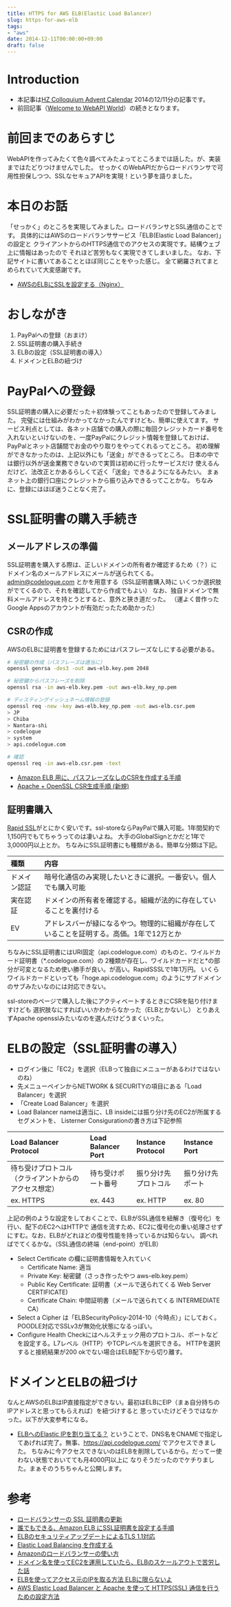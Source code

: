 ```yaml
---
title: HTTPS for AWS ELB(Elastic Load Balancer)
slug: https-for-aws-elb
tags:
- "aws"
date: 2014-12-11T00:00:00+09:00
draft: false
---
```


# Introduction
* 本記事は[HZ Colloquium Advent Calendar](http://www.adventar.org/calendars/574) 2014の12/11分の記事です。
* 前回記事（[Welcome to WebAPI World](http://www.codelogue.com/articles/nodejs/nodejs-welcome-to-webapi-world.html)）の続きとなります。

# 前回までのあらすじ
WebAPIを作ってみたくて色々調べてみたよってところまでは話した。が、実装まではたどりつけませんでした。
せっかくのWebAPIだからロードバランサで可用性担保しつつ、SSLなセキュアAPIを実現！という夢を語りました。

# 本日のお話
「せっかく」のところを実現してみました。ロードバランサとSSL通信のことです。
具体的にはAWSのロードバランササービス「ELB(Elastic Load Balancer)」の設定と
クライアントからのHTTPS通信でのアクセスの実現です。結構ウェブ上に情報はあったので
それほど苦労もなく実現できてしまいました。
なお、下記サイトに書いてあることとほぼ同じことをやった感じ。
全て網羅されてまとめられていて大変感謝です。
* [AWSのELBにSSLを設定する（Nginx）](http://qiita.com/kntmrkm/items/19112e500b91441f276e)

# おしながき
 1. PayPalへの登録（おまけ）
 2. SSL証明書の購入手続き
 3. ELBの設定（SSL証明書の導入）
 4. ドメインとELBの紐づけ


# PayPalへの登録
SSL証明書の購入に必要だった＋初体験ってこともあったので登録してみました。
完璧には仕組みがわかってなかったんですけども、簡単に使えてます。
サービス利点としては、各ネット店舗での購入の際に毎回クレジットカード番号を
入れないといけないのを、一度PayPalにクレジット情報を登録しておけば、
PayPalとネット店舗間でお金のやり取りをやってくれるってところ。
初め理解ができなかったのは、上記以外にも「送金」ができるってところ。
日本の中では銀行以外が送金業務できないので実質は初めに行ったサービスだけ
使えるんだけど、法改正とかあるらしくて近く「送金」できるようになるみたい。
まぁネット上の銀行口座にクレジットから振り込みできるってことかな。
ちなみに、登録にはほぼ迷うことなく完了。


# SSL証明書の購入手続き
## メールアドレスの準備
SSL証明書を購入する際は、正しいドメインの所有者か確認するため（？）に
ドメイン名のメールアドレスにメールが送られてくる。
admin@codelogue.com とかを用意する（SSL証明書購入時に
いくつか選択肢がでてくるので、それを確認してから作成でもよい）
なお、独自ドメインで無料メールアドレスを持とうとすると、意外と狭き道だった。
（運よく昔作ったGoogle Appsのアカウントが有効だったため助かった）

## CSRの作成
AWSのELBに証明書を登録するためにはパスフレーズなしにする必要がある。

```sh
# 秘密鍵の作成（パスフレーズは適当に）
openssl genrsa -des3 -out aws-elb.key.pem 2048

# 秘密鍵からパスフレーズを削除
openssl rsa -in aws-elb.key.pem -out aws-elb.key_np.pem

# ディスティングイッシュネーム情報の登録
openssl req -new -key aws-elb.key_np.pem -out aws-elb.csr.pem
> JP
> Chiba
> Nantara-shi
> codelogue
> system
> api.codelogue.com

# 確認
openssl req -in aws-elb.csr.pem -text

```

* [Amazon ELB 用に、パスフレーズなしのCSRを作成する手順](http://kwstaff.tumblr.com/post/62571252341/amazon-elb-csr)
* [Apache + OpenSSL CSR生成手順 (新規)](https://www.geotrust.co.jp/support/ssl/csr/apache_openssl_new.html)

## 証明書購入
[Rapid SSL](http://www.ssl-store.jp/rapidssl/)がとにかく安いです。ssl-storeならPayPalで購入可能。1年間契約で1,150円でもてちゃうってのは凄いよね。
大手のGlobalSignとかだと1年で3,0000円以上とか。
ちなみにSSL証明書にも種類がある。簡単な分類は下記。

|種類|内容|
|:--|:--|
|ドメイン認証|暗号化通信のみ実現したいときに選択。一番安い。個人でも購入可能|
|実在認証|ドメインの所有者を確認する。組織が法的に存在していることを裏付ける|
|EV|アドレスバーが緑になるやつ。物理的に組織が存在していることを証明する。高価。1年で12万とか|

ちなみにSSL証明書にはURI固定（api.codelogue.com）のものと、ワイルドカード証明書（\*.codelogue.com）の
2種類が存在し、ワイルドカードだと\*の部分が可変となるため使い勝手が良い。が高い。RapidSSSLで1年1万円。
いくらワイルドカードといっても「hoge.api.codelogue.com」のようにサブドメインのサブみたいなのには対応できない。

ssl-storeのページで購入した後にアクティベートするときにCSRを貼り付けますけども
選択肢なにすればいいかわからなかった（ELBとかないし）
とりあえずApache opensslみたいなのを選んだけどうまくいった。


# ELBの設定（SSL証明書の導入）
* ログイン後に「EC2」を選択（ELBって独自にメニューがあるわけではないのね）
* 先メニューペインからNETWORK & SECURITYの項目にある「Load Balancer」を選択
* 「Create Load Balancer」を選択
* Load Balancer nameは適当に、LB insideには振り分け先のEC2が所属するセグメントを、
Listerner Consigurationの書き方は下記参照

|Load Balancer Protocol|Load Balancer Port|Instance Protocol|Instance Port|
|:--|:--|:--|:--|
|待ち受けプロトコル（クライアントからのアクセス想定）|待ち受けポート番号|振り分け先プロトコル|振り分け先ポート|
|ex. HTTPS|ex. 443|ex. HTTP|ex. 80|
上記の例のような設定をしておくことで、ELBがSSL通信を紐解き（復号化）を行い、配下のEC2へはHTTPで
通信を流すため、EC2に復号化の重い処理させずにすむ。なお、ELBがどれほどの復号性能を持っているかは知らない。
調べればでてくるかな。（SSL通信の終端（end-point）がELB）

* Select Certificate の欄に証明書情報を入れていく
  * Certificate Name: 適当
  * Private Key: 秘密鍵（さっき作ったやつ aws-elb.key.pem）
  * Public Key Certificate: 証明書（メールで送られてくる Web Server CERTIFICATE)
  * Certificate Chain: 中間証明書（メールで送られてくる INTERMEDIATE CA）
* Select a Cipher は「ELBSecurityPolicy-2014-10（今時点）」にしておく。POODLE対応でSSLv3が無効化状態になるっぽい。
* Configure Health Checkにはヘルスチェック用のプロトコル、ポートなどを設定する。L7レベル（HTTP）やTCPレベルを選択できる。
HTTPを選択すると接続結果が200 okでない場合はELB配下から切り離す。

# ドメインとELBの紐づけ
なんとAWSのELBはIP直接指定ができない。最初はELBにEIP（まぁ自分持ちのIPアドレスと思ってもらえれば）を紐づけすると
思っていたけどそうではなかった。以下が大変参考になる。
* [ELBへのElastic IPを割り当てる？](http://awsbeginner.seesaa.net/article/403004657.html)
ということで、DNS名をCNAMEで指定してあげれば完了。無事、https://api.codelogue.com/ でアクセスできました。
ちなみに今アクセスできないのはELBを削除しているから。だってー使わない状態でおいてても月4000円以上に
なりそうだったのでケチりました。まぁそのうちちゃんと公開します。

# 参考
* [ロードバランサーの SSL 証明書の更新](http://docs.aws.amazon.com/ja_jp/ElasticLoadBalancing/latest/DeveloperGuide/US_UpdatingLoadBalancerSSL.html)
* [誰でもできる、Amazon ELB にSSL証明書を設定する手順](http://kwstaff.tumblr.com/post/62686016527/amazon-elb-ssl)
* [ELBのセキュリティアップデートによるTLS 1.1対応](http://dev.classmethod.jp/cloud/aws/elb-security-update-for-tls1-1/)
* [Elastic Load Balancing を作成する](http://docs.aws.amazon.com/ja_jp/gettingstarted/latest/computebasics-linux/getting-started-create-lb.html)
* [Amazonのロードバランサーの使い方](http://www.submit.ne.jp/1579)
* [ドメイン名を使ってEC2を運用していたら、ELBのスケールアウトで苦労した話](http://mugenup-tech.hatenadiary.com/entry/2014/05/12/104009)
* [ELBを使ってアクセス元のIPを取る方法 ELBに限らないよ](http://tech.basicinc.jp/AWS/2013/04/28/aws_elb_customlog/)
* [AWS Elastic Load Balancer と Apache を使って HTTPS(SSL) 通信を行うための設定方法](http://d.hatena.ne.jp/komiyak/20130807/1375845025)
